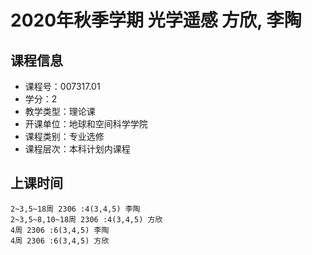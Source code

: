 # 2020年秋季学期 光学遥感 方欣, 李陶






## 课程信息

- 课程号：007317.01
- 学分：2
- 教学类型：理论课
- 开课单位：地球和空间科学学院
- 课程类别：专业选修
- 课程层次：本科计划内课程

## 上课时间

```
2~3,5~18周 2306 :4(3,4,5) 李陶
2~3,5~8,10~18周 2306 :4(3,4,5) 方欣
4周 2306 :6(3,4,5) 李陶
4周 2306 :6(3,4,5) 方欣
```

